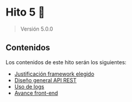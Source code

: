 # Hito 5 :pushpin:
> Versión 5.0.0

## Contenidos
Los contenidos de este hito serán los siguientes:
- [Justificación framework elegido](./hito5-1.md)
- [Diseño general API REST](./hito5-2.md)
- [Uso de logs](./hito5-3.md)
- [Avance front-end](./hito5-4.md)